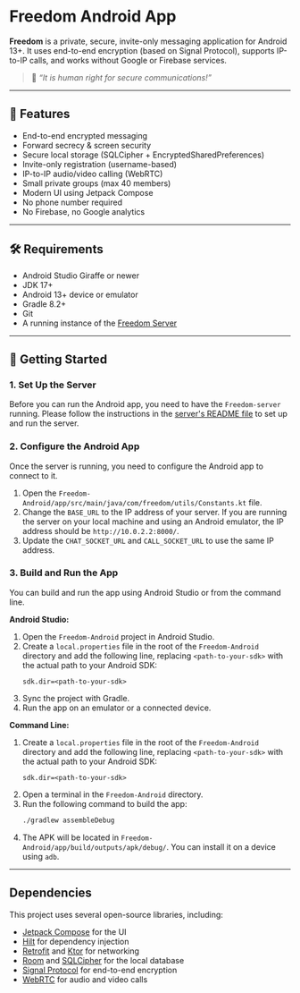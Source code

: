 # Freedom Android App

**Freedom** is a private, secure, invite-only messaging application for Android 13+. It uses end-to-end encryption (based on Signal Protocol), supports IP-to-IP calls, and works without Google or Firebase services.

> 🦄 *“It is human right for secure communications!”*

---

## 🔐 Features

- End-to-end encrypted messaging
- Forward secrecy & screen security
- Secure local storage (SQLCipher + EncryptedSharedPreferences)
- Invite-only registration (username-based)
- IP-to-IP audio/video calling (WebRTC)
- Small private groups (max 40 members)
- Modern UI using Jetpack Compose
- No phone number required
- No Firebase, no Google analytics

---

## 🛠 Requirements

- Android Studio Giraffe or newer
- JDK 17+
- Android 13+ device or emulator
- Gradle 8.2+
- Git
- A running instance of the [Freedom Server](<path-to-server-readme>)

---

## 🚀 Getting Started

### 1. Set Up the Server

Before you can run the Android app, you need to have the `Freedom-server` running. Please follow the instructions in the [server's README file](../README.md) to set up and run the server.

### 2. Configure the Android App

Once the server is running, you need to configure the Android app to connect to it.

1.  Open the `Freedom-Android/app/src/main/java/com/freedom/utils/Constants.kt` file.
2.  Change the `BASE_URL` to the IP address of your server. If you are running the server on your local machine and using an Android emulator, the IP address should be `http://10.0.2.2:8000/`.
3.  Update the `CHAT_SOCKET_URL` and `CALL_SOCKET_URL` to use the same IP address.

### 3. Build and Run the App

You can build and run the app using Android Studio or from the command line.

**Android Studio:**

1.  Open the `Freedom-Android` project in Android Studio.
2.  Create a `local.properties` file in the root of the `Freedom-Android` directory and add the following line, replacing `<path-to-your-sdk>` with the actual path to your Android SDK:
    ```
    sdk.dir=<path-to-your-sdk>
    ```
3.  Sync the project with Gradle.
4.  Run the app on an emulator or a connected device.

**Command Line:**

1.  Create a `local.properties` file in the root of the `Freedom-Android` directory and add the following line, replacing `<path-to-your-sdk>` with the actual path to your Android SDK:
    ```
    sdk.dir=<path-to-your-sdk>
    ```
2.  Open a terminal in the `Freedom-Android` directory.
3.  Run the following command to build the app:
    ```bash
    ./gradlew assembleDebug
    ```
4.  The APK will be located in `Freedom-Android/app/build/outputs/apk/debug/`. You can install it on a device using `adb`.

---

## Dependencies

This project uses several open-source libraries, including:

-   [Jetpack Compose](https://developer.android.com/jetpack/compose) for the UI
-   [Hilt](https://dagger.dev/hilt/) for dependency injection
-   [Retrofit](https://square.github.io/retrofit/) and [Ktor](https://ktor.io/) for networking
-   [Room](https://developer.android.com/training/data-storage/room) and [SQLCipher](https://www.zetetic.net/sqlcipher/) for the local database
-   [Signal Protocol](https://signal.org/docs/) for end-to-end encryption
-   [WebRTC](https://webrtc.org/) for audio and video calls
